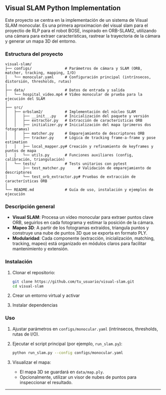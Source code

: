 ## Visual SLAM Python Implementation

Este proyecto se centra en la implementación de un sistema de Visual SLAM monocular. Es una primera aproximacion del visual slam para el proyectio de RLP para el robot BOSE, inspirado en ORB-SLAM2, utilizando una cámara para extraer características, rastrear la trayectoria de la cámara y generar un mapa 3D del entorno.

### Estructura del proyecto

```
visual-slam/
├── configs/               # Parámetros de cámara y SLAM (ORB, matcher, tracking, mapping, I/O)
│   └── monocular.yaml     # Configuración principal (intrínsecos, distorsión, thresholds, rutas)
│
├── data/                  # Datos de entrada y salida
│   └── hospital_video.mp4 # Vídeo monocular de prueba para la ejecución del SLAM
│
├── src/
│   ├── orbslam2/          # Implementación del núcleo SLAM
│   │   ├── __init__.py    # Inicialización del paquete y versión
│   │   ├── extractor.py   # Extracción de características ORB
│   │   ├── initializer.py # Inicialización del mapa (primeros dos fotogramas)
│   │   ├── matcher.py     # Emparejamiento de descriptores ORB
│   │   ├── tracker.py     # Lógica de tracking frame-a-frame y pose estimation
│   │   ├── local_mapper.py# Creación y refinamiento de keyframes y puntos de mapa
│   │   └── utils.py       # Funciones auxiliares (config, calibración, triangulación)
│   └── tests/             # Tests unitarios con pytest
│       ├── test_matcher.py      # Validación de emparejamiento de descriptores
│       └── test_orb_extractor.py# Pruebas de extracción de características ORB
│
└── README.md              # Guía de uso, instalación y ejemplos de ejecución
```

### Descripción general

* **Visual SLAM**: Procesa un vídeo monocular para extraer puntos clave ORB, seguirlos en cada fotograma y estimar la posición de la cámara.
* **Mapeo 3D**: A partir de los fotogramas extraídos, triangula puntos y construye una nube de puntos 3D que se exporta en formato PLY.
* **Modularidad**: Cada componente (extracción, inicialización, matching, tracking, mapeo) está organizado en módulos claros para facilitar mantenimiento y extensión.

### Instalación

1. Clonar el repositorio:

   ```bash
   git clone https://github.com/tu_usuario/visual-slam.git
   cd visual-slam
   ```
2. Crear un entorno virtual y activar
3. Instalar dependencias

### Uso

1. Ajustar parámetros en `configs/monocular.yaml` (intrínsecos, thresholds, rutas de I/O).
2. Ejecutar el script principal (por ejemplo, `run_slam.py`):

   ```bash
   python run_slam.py --config configs/monocular.yaml
   ```
3. Visualizar el mapa:

   * El mapa 3D se guardará en `data/map.ply`.
   * Opcionalmente, utilizar un visor de nubes de puntos para inspeccionar el resultado.

---
